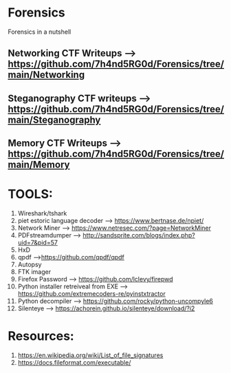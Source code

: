 # Forensics
Forensics in a nutshell

## Networking CTF Writeups -->  https://github.com/7h4nd5RG0d/Forensics/tree/main/Networking 
## Steganography CTF writeups --> https://github.com/7h4nd5RG0d/Forensics/tree/main/Steganography  
## Memory CTF Writeups --> https://github.com/7h4nd5RG0d/Forensics/tree/main/Memory  

# TOOLS:  
1) Wireshark/tshark  
2) piet estoric language decoder --> https://www.bertnase.de/npiet/
3) Network Miner --> https://www.netresec.com/?page=NetworkMiner
4) PDFstreamdumper --> http://sandsprite.com/blogs/index.php?uid=7&pid=57
5) HxD
6) qpdf -->https://github.com/qpdf/qpdf
7) Autopsy
8) FTK imager
9) Firefox Password --> https://github.com/lclevy/firepwd
10) Python installer retreiveal from EXE --> https://github.com/extremecoders-re/pyinstxtractor
11) Python decompiler --> https://github.com/rocky/python-uncompyle6
12) Silenteye --> https://achorein.github.io/silenteye/download/?i2

# Resources:  
1) https://en.wikipedia.org/wiki/List_of_file_signatures
2) https://docs.fileformat.com/executable/ 
